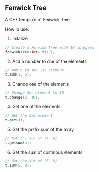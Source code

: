 ## Fenwick Tree

A C++ template of Fenwick Tree.

How to use:

1. Initalize

```cpp
// Create a Fenwick Tree with 10 integers
fenwickTree<int> t(10);
```

2. Add a number to one of the elements

```cpp
// Add 5 to the 1st element
t.add(1, 5);
```

3. Change one of the elements

```cpp
// Change 2nd element to 10
t.change(2, 10);
```

4. Get one of the elements

```cpp
// Get the 3rd element
t.get(3);
```

5. Get the prefix sum of the array

```cpp
// Get the sum of (1, 4)
t.getsum(4);
```

6. Get the sum of continous elements

```cpp
// Get the sum of (5, 8)
t.sum(5, 8);
```
